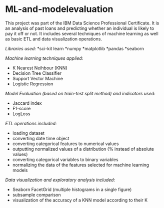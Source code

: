 # ML-and-modelevaluation
This project was part of the IBM Data Science Professional Certificate. It is an analysis of past loans and predicting whether an individual is likely to pay it off or not. It includes several techniques of machine learning as well as basic ETL and data visualization operations.

*Libraries used:*
*sci-kit learn
*numpy
*matplotlib
*pandas
*seaborn

*Machine learning techniques applied:*
* K Nearest Neihbour (KNN)
* Decision Tree Classifier
* Support Vector Machine
* Logistic Regression

*Model Evaluation (based on train-test split method) and indicators used:*
* Jaccard index
* F1-score
* LogLoss

*ETL operations included:*
* loading dataset
* converting date time object
* converting categorical features to numerical values
* outputting normalized values of a distribution (% instead of absolute values)
* converting categorical variables to binary variables
* normalizing the data of the features selected for machine learning models

*Data visualization and exploratory analysis included:*
* Seaborn FacetGrid (multiple histograms in a single figure)
* subsample comparison
* visualization of the accuracy of a KNN model according to their K



